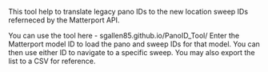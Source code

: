 This tool help to translate legacy pano IDs to the new location sweep IDs referneced by the Matterport API. 

You can use the tool here - sgallen85.github.io/PanoID_Tool/
Enter the Matterport model ID to load the pano and sweep IDs for that model. You can then use either ID to navigate to a specific sweep. You may also export the list to a CSV for reference. 
